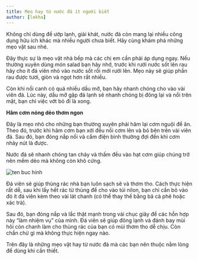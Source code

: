 ```yaml
---
title: Mẹo hay từ nước đá ít người biết
author: [lekha]
---
```


Không chỉ dùng để ướp lạnh, giải khát, nước đá còn mang lại nhiều công dụng hữu ích khác mà nhiều người chưa biết. Hãy cùng khám phá những mẹo vặt sau nhé.


Đây thực sự là mẹo vặt nhà bếp mà các chị em cần phải áp dụng ngay. Nếu thường xuyên dùng món salad bạn hãy nhớ, trước khi rưới nước sốt lên rau hãy cho ít đá viên nhỏ vào nước sốt rồi mới rưới lên. Mẹo này sẽ giúp phần rau được tươi, giòn và ngọt hơn rất nhiều.

Còn khi nồi canh có quá nhiều dầu mỡ, bạn hãy nhanh chóng cho vào vài viên đá. Lúc này, dầu mỡ gặp đá lạnh sẽ nhanh chóng bị đông lại và nổi trên mặt, bạn chỉ việc vớt bỏ đi là xong.

**Hâm cơm nóng dẻo thơm ngon**

Đây là mẹo nhỏ cho những bạn thường xuyên phải hâm lại cơm nguội để ăn. Theo đó, trước khi hâm cơm bạn xới đều nồi cơm lên và bỏ bên trên vài viên đá. Sau đó, bạn đóng nắp nồi và cắm điện bình thường đợi đến khi cơm nhảy nút là được.

Nước đá sẽ nhanh chóng tan chảy và thấm đều vào hạt cơm giúp chúng trở nên mềm dẻo mà không còn khô cứng.


![ten buc hinh](http://f.imgs.vietnamnet.vn/2017/10/27/14/meo-hay-tu-nuoc-da-it-nguoi-biet.jpg "ten buc hinh")


Đá viên sẽ giúp thùng rác nhà bạn luôn sạch sẽ và thơm tho. Cách thực hiện rất dễ, sau khi lấy hết rác từ thùng để cho vào túi nilon, bạn chỉ cần bỏ vào đó ít đá viên kèm theo vài lát chanh (có thể thay thế bằng bã cà phê hoặc xác trà).

Sau đó, bạn đóng nắp và lắc thật mạnh trong vài chục giây để các hỗn hợp này “làm nhiệm vụ” của mình. Đá viên sẽ giúp đông lạnh và đánh bay mùi hôi còn chanh làm cho thùng rác của bạn có mùi thơm tho dễ chịu. Còn chần chừ gì mà không thực hiện ngay nào.

Trên đây là những mẹo vặt hay từ nước đá mà các bạn nên thuộc nằm lòng để dùng khi cần thiết.



